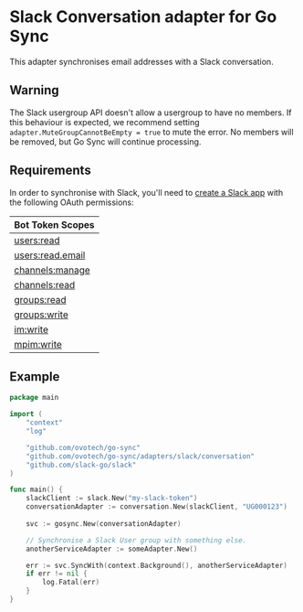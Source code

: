 # Slack Conversation adapter for Go Sync
This adapter synchronises email addresses with a Slack conversation.

## Warning
The Slack usergroup API doesn't allow a usergroup to have no members. If this behaviour is expected, we recommend
setting `adapter.MuteGroupCannotBeEmpty = true` to mute the error. No members will be removed, but Go Sync will continue
processing.

## Requirements
In order to synchronise with Slack, you'll need to [create a Slack app](https://api.slack.com/authentication/basics)
with the following OAuth permissions:

| Bot Token Scopes                                                  |
|-------------------------------------------------------------------|
| [users:read](https://api.slack.com/scopes/users:read)             |
| [users:read.email](https://api.slack.com/scopes/users:read.email) |
| [channels:manage](https://api.slack.com/scopes/channels:manage)   |
| [channels:read](https://api.slack.com/scopes/channels:read)       |
| [groups:read](https://api.slack.com/scopes/groups:read)           |
| [groups:write](https://api.slack.com/scopes/groups:write)         |
| [im:write](https://api.slack.com/scopes/im:write)                 |
| [mpim:write](https://api.slack.com/scopes/mpim:write)             |

## Example
```go
package main

import (
	"context"
	"log"

	"github.com/ovotech/go-sync"
	"github.com/ovotech/go-sync/adapters/slack/conversation"
	"github.com/slack-go/slack"
)

func main() {
	slackClient := slack.New("my-slack-token")
	conversationAdapter := conversation.New(slackClient, "UG000123")
	
	svc := gosync.New(conversationAdapter)

	// Synchronise a Slack User group with something else.
	anotherServiceAdapter := someAdapter.New()

	err := svc.SyncWith(context.Background(), anotherServiceAdapter)
	if err != nil {
		log.Fatal(err)
	}
}
```
